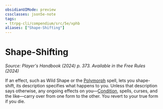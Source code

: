 ```yaml
---
obsidianUIMode: preview
cssclasses: json5e-note
tags:
- ttrpg-cli/compendium/src/5e/xphb
aliases: ["Shape-Shifting"]
---
```

# Shape-Shifting
*Source: Player's Handbook (2024) p. 373. Available in the Free Rules (2024)* 

If an effect, such as Wild Shape or the [Polymorph](polymorph-xphb.md) spell, lets you shape-shift, its description specifies what happens to you. Unless that description says otherwise, any ongoing effects on you—[Condition](condition-xphb.md), spells, curses, and the like—carry over from one form to the other. You revert to your true form if you die.
